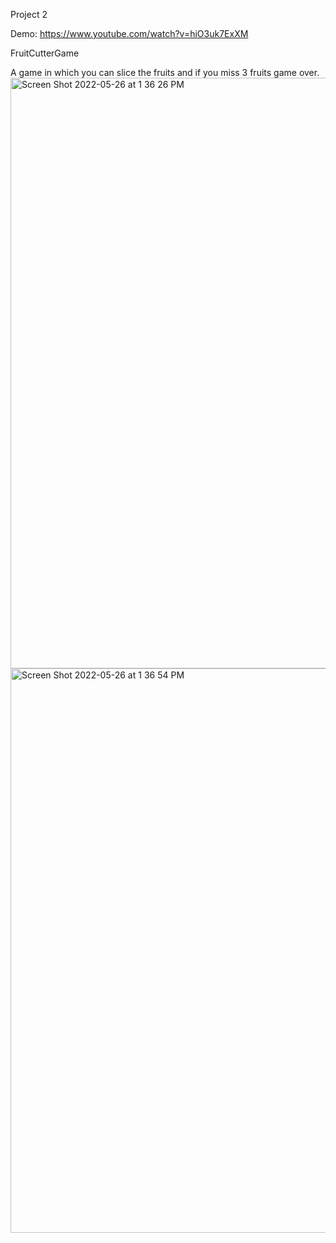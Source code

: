 Project 2

Demo: https://www.youtube.com/watch?v=hiO3uk7ExXM

FruitCutterGame 

A game in which you can slice the fruits and if you miss 3 fruits game over. 
<img width="945" alt="Screen Shot 2022-05-26 at 1 36 26 PM" src="https://user-images.githubusercontent.com/71542023/170564077-79c4cd08-2f70-4683-be6c-194a5b153845.png">
<img width="903" alt="Screen Shot 2022-05-26 at 1 36 54 PM" src="https://user-images.githubusercontent.com/71542023/170564079-a13cd2b8-da24-4334-936c-c3b0b0f64d65.png">
